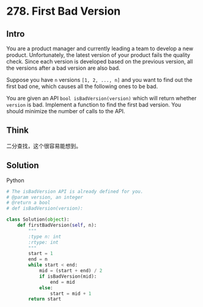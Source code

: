# 278. First Bad Version

## Intro

You are a product manager and currently leading a team to develop a new product. Unfortunately, the latest version of your product fails the quality check. Since each version is developed based on the previous version, all the versions after a bad version are also bad.

Suppose you have `n` versions `[1, 2, ..., n]` and you want to find out the first bad one, which causes all the following ones to be bad.

You are given an API `bool isBadVersion(version)` which will return whether `version` is bad. Implement a function to find the first bad version. You should minimize the number of calls to the API.

## Think

二分查找，这个很容易能想到。

## Solution

Python
 
```python
# The isBadVersion API is already defined for you.
# @param version, an integer
# @return a bool
# def isBadVersion(version):

class Solution(object):
    def firstBadVersion(self, n):
        """
        :type n: int
        :rtype: int
        """
        start = 1
        end = n
        while start < end:
            mid = (start + end) / 2
            if isBadVersion(mid):
                end = mid
            else:
                start = mid + 1
        return start

```